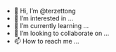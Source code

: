 - 👋 Hi, I’m @terzettong
- 👀 I’m interested in ...
- 🌱 I’m currently learning ...
- 💞️ I’m looking to collaborate on ...
- 📫 How to reach me ...

<!---
terzettong/terzettong is a ✨ special ✨ repository because its `README.md` (this file) appears on your GitHub profile.
You can click the Preview link to take a look at your changes.
--->
